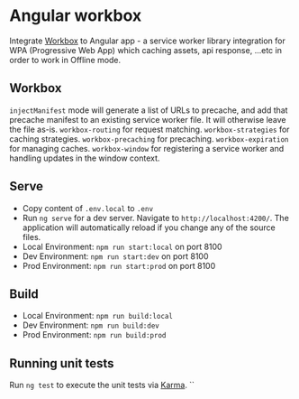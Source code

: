 # Angular workbox

Integrate [Workbox](https://developer.chrome.com/docs/workbox/what-is-workbox) to Angular app - a service worker library integration for WPA (Progressive Web App) which caching assets, api response, ...etc in order to work in Offline mode.

## Workbox
`injectManifest` mode will generate a list of URLs to precache, and add that precache manifest to an existing service worker file. It will otherwise leave the file as-is.
`workbox-routing` for request matching.
`workbox-strategies` for caching strategies.
`workbox-precaching` for precaching.
`workbox-expiration` for managing caches.
`workbox-window` for registering a service worker and handling updates in the window context.

## Serve
 - Copy content of `.env.local` to `.env`
 - Run `ng serve` for a dev server. Navigate to `http://localhost:4200/`. The application will automatically reload if you change any of the source files.
 - Local Environment: `npm run start:local`  on port 8100
 - Dev Environment: `npm run start:dev` on port 8100
 - Prod Environment: `npm run start:prod` on port 8100

## Build
 - Local Environment: `npm run build:local`
 - Dev Environment: `npm run build:dev`
 - Prod Environment: `npm run build:prod`

## Running unit tests

Run `ng test` to execute the unit tests via [Karma](https://karma-runner.github.io).
``
